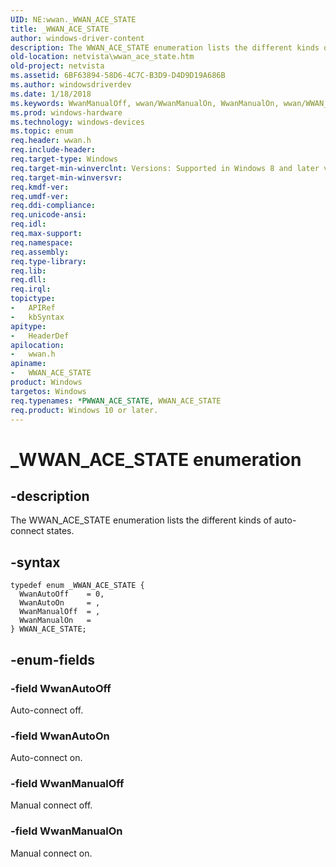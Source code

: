 ```yaml
---
UID: NE:wwan._WWAN_ACE_STATE
title: _WWAN_ACE_STATE
author: windows-driver-content
description: The WWAN_ACE_STATE enumeration lists the different kinds of auto-connect states.
old-location: netvista\wwan_ace_state.htm
old-project: netvista
ms.assetid: 6BF63894-58D6-4C7C-B3D9-D4D9D19A686B
ms.author: windowsdriverdev
ms.date: 1/18/2018
ms.keywords: WwanManualOff, wwan/WwanManualOn, WwanManualOn, wwan/WWAN_ACE_STATE, wwan/WwanAutoOn, _WWAN_ACE_STATE, wwan/WwanAutoOff, WwanAutoOn, netvista.wwan_ace_state, WwanAutoOff, wwan/WwanManualOff, WWAN_ACE_STATE enumeration [Network Drivers Starting with Windows Vista], WWAN_ACE_STATE, *PWWAN_ACE_STATE
ms.prod: windows-hardware
ms.technology: windows-devices
ms.topic: enum
req.header: wwan.h
req.include-header: 
req.target-type: Windows
req.target-min-winverclnt: Versions: Supported in Windows 8 and later versions of Windows.
req.target-min-winversvr: 
req.kmdf-ver: 
req.umdf-ver: 
req.ddi-compliance: 
req.unicode-ansi: 
req.idl: 
req.max-support: 
req.namespace: 
req.assembly: 
req.type-library: 
req.lib: 
req.dll: 
req.irql: 
topictype: 
-	APIRef
-	kbSyntax
apitype: 
-	HeaderDef
apilocation: 
-	wwan.h
apiname: 
-	WWAN_ACE_STATE
product: Windows
targetos: Windows
req.typenames: *PWWAN_ACE_STATE, WWAN_ACE_STATE
req.product: Windows 10 or later.
---
```


# _WWAN_ACE_STATE enumeration


## -description


The WWAN_ACE_STATE enumeration lists the different kinds of auto-connect states.


## -syntax


````
typedef enum _WWAN_ACE_STATE { 
  WwanAutoOff    = 0,
  WwanAutoOn     = ,
  WwanManualOff  = ,
  WwanManualOn   = 
} WWAN_ACE_STATE;
````


## -enum-fields




### -field WwanAutoOff

Auto-connect off.


### -field WwanAutoOn

Auto-connect on.


### -field WwanManualOff

Manual connect off.


### -field WwanManualOn

Manual connect on.

